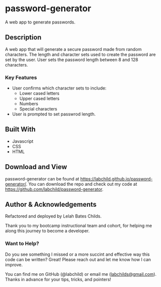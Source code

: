 # password-generator
A web app to generate passwords.

## Description
A web app that will generate a secure password made from random characters. The length and character sets used to create the password are set by the user. User sets the password length between 8 and 128 characters.

### Key Features
* User confirms which character sets to include:
    * Lower cased letters
    * Upper cased letters
    * Numbers
    * Special characters
* User is prompted to set passwrod length.

## Built With
* Javascript
* CSS
* HTML

## Download and View
password-generator can be found at https://labchild.github.io/password-generator/.
You can download the repo and check out my code at https://github.com/labchild/password-generator.

## Author & Acknowledgements
Refactored and deployed by Lelah Bates Childs.

Thank you to my bootcamp instructional team and cohort, for helping me along this journey to become a developer.

### Want to Help?
Do you see something I missed or a more succint and effective way this code can be written? Great! Please reach out and let me know how I can improve.

You can find me on GitHub (@labchild) or email me (labchilds@gmail.com). Thanks in advance for your tips, tricks, and pointers!